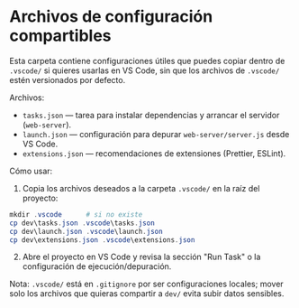 # Archivos de configuración compartibles

Esta carpeta contiene configuraciones útiles que puedes copiar dentro de `.vscode/` si quieres usarlas en VS Code, sin que los archivos de `.vscode/` estén versionados por defecto.

Archivos:

- `tasks.json` — tarea para instalar dependencias y arrancar el servidor (`web-server`).
- `launch.json` — configuración para depurar `web-server/server.js` desde VS Code.
- `extensions.json` — recomendaciones de extensiones (Prettier, ESLint).

Cómo usar:

1. Copia los archivos deseados a la carpeta `.vscode/` en la raíz del proyecto:

```powershell
mkdir .vscode      # si no existe
cp dev\tasks.json .vscode\tasks.json
cp dev\launch.json .vscode\launch.json
cp dev\extensions.json .vscode\extensions.json
```

2. Abre el proyecto en VS Code y revisa la sección "Run Task" o la configuración de ejecución/depuración.

Nota: `.vscode/` está en `.gitignore` por ser configuraciones locales; mover solo los archivos que quieras compartir a `dev/` evita subir datos sensibles.

